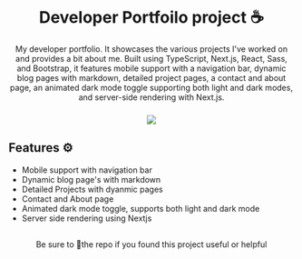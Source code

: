 <h1 align="center">Developer Portfoilo project ☕</h1>

<p align="center">My developer portfolio. It showcases the various projects I've worked on and provides a bit about me. Built using TypeScript, Next.js, React, Sass, and Bootstrap, it features mobile support with a navigation bar, dynamic blog pages with markdown, detailed project pages, a contact and about page, an animated dark mode toggle supporting both light and dark modes, and server-side rendering with Next.js.</p>

<h3 align="center"><a href="https://www.pumped.dev/"><img src="https://img.shields.io/badge/Preview-26c418?style=for-the-badge&logo=mongodb&logoColor=white"></img></a></h3>

## Features ⚙️
- Mobile support with navigation bar
- Dynamic blog page's with markdown
- Detailed Projects with dyanmic pages
- Contact and About page
- Animated dark mode toggle, supports both light and dark mode
- Server side rendering using Nextjs

##
<p align="center">Be sure to 🌟the repo if you found this project useful or helpful</p>
